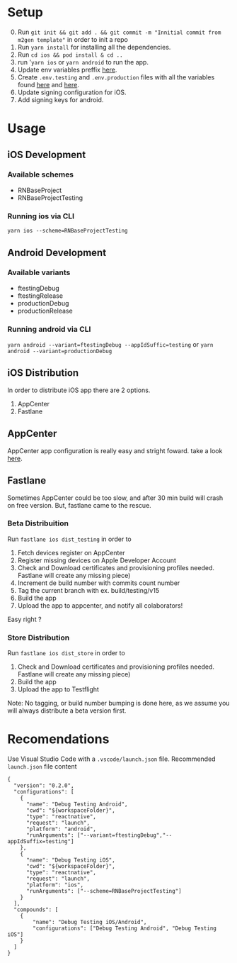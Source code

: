 # Setup

0. Run `git init && git add . && git commit -m "Innitial commit from m2gen template"` in order to init a repo
1. Run `yarn install` for installing all the dependencies.
2. Run `cd ios && pod install & cd ..`
3. run '`yarn ios` or `yarn android` to run the app.
4. Update env variables preffix [here](./appcenter-pre-build.sh).
4. Create `.env.testing` and `.env.production` files with all the variables found [here](./src/tools/env/env-tool.ts) and [here](./fastlane/Fastfile).
6. Update signing configuration for iOS.
7. Add signing keys for android.

# Usage

## iOS Development

### Available schemes 

- RNBaseProject
- RNBaseProjectTesting

### Running ios via CLI

`yarn ios --scheme=RNBaseProjectTesting`

## Android Development

### Available variants

- ftestingDebug
- ftestingRelease
- productionDebug
- productionRelease

### Running android via CLI
`yarn android --variant=ftestingDebug --appIdSuffic=testing` or
`yarn android --variant=productionDebug`

## iOS Distribution

In order to  distribute iOS app there are 2 options.

1. AppCenter
2. Fastlane

## AppCenter

AppCenter app configuration is really easy and stright foward. take a look [here](https://docs.microsoft.com/en-us/appcenter/build/react-native/ios/).

## Fastlane

Sometimes AppCenter could be too slow, and after 30 min build will crash on free version. But, fastlane came to the rescue.

### Beta Distribuition

Run `fastlane ios dist_testing` in order to

1. Fetch devices register on AppCenter
2. Register missing devices on Apple Developer Account
3. Check and Download certificates and provisioning profiles needed. Fastlane will create any missing piece)
4. Increment de build number with commits count number
5. Tag the current branch with ex. build/testing/v15
6. Build the app
7. Upload the app to appcenter, and notify all colaborators!

Easy right ?

### Store Distribution

Run `fastlane ios dist_store` in order to

1. Check and Download certificates and provisioning profiles needed. Fastlane will create any missing piece)
2. Build the app
3. Upload the app to Testflight

Note: No tagging, or build number bumping is done here, as we assume you will always distribute a beta version first.


# Recomendations

Use Visual Studio Code with a `.vscode/launch.json` file.
Recommended `launch.json` file content
```
{
  "version": "0.2.0",
  "configurations": [
    {
      "name": "Debug Testing Android",
      "cwd": "${workspaceFolder}",
      "type": "reactnative",
      "request": "launch",
      "platform": "android",
      "runArguments": ["--variant=ftestingDebug","--appIdSuffix=testing"]
    },
    {
      "name": "Debug Testing iOS",
      "cwd": "${workspaceFolder}",
      "type": "reactnative",
      "request": "launch",
      "platform": "ios",
      "runArguments": ["--scheme=RNBaseProjectTesting"]
    }
  ],
  "compounds": [
    {
        "name": "Debug Testing iOS/Android",
        "configurations": ["Debug Testing Android", "Debug Testing iOS"]
    }
  ]
}
```